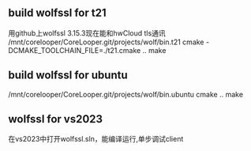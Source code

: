 ## build wolfssl for t21

用github上wolfssl 3.15.3现在能和hwCloud tls通讯
/mnt/corelooper/CoreLooper.git/projects/wolf/bin.t21
cmake -DCMAKE_TOOLCHAIN_FILE=./t21.cmake ..
make



## build wolfssl for ubuntu

/mnt/corelooper/CoreLooper.git/projects/wolf/bin.ubuntu
cmake  ..
make



## wolfssl for vs2023

在vs2023中打开wolfssl.sln，能编译运行,单步调试client 




